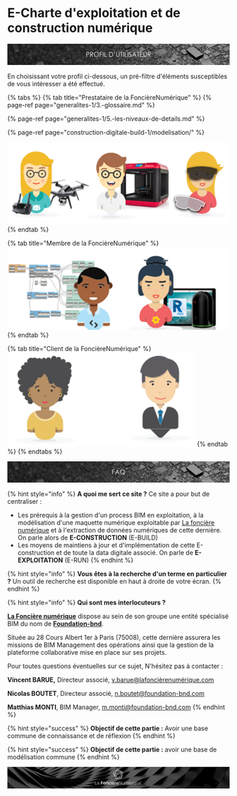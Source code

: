 # E-Charte d'exploitation et de construction numérique

![](.gitbook/assets/profil-utilisateur.png)

En choisissant votre profil ci-dessous, un pré-filtre d'éléments susceptibles de vous intéresser a été effectué.

{% tabs %}
{% tab title="Prestataire de la FoncièreNumérique" %}
{% page-ref page="generalites-1/3.-glossaire.md" %}

{% page-ref page="generalites-1/5.-les-niveaux-de-details.md" %}

{% page-ref page="construction-digitale-build-1/modelisation/" %}

![](.gitbook/assets/prestataire-fonciere.png)
{% endtab %}

{% tab title="Membre de la FoncièreNumérique" %}
![](.gitbook/assets/membre-fonciere.png)
{% endtab %}

{% tab title="Client de la FoncièreNumérique" %}
![](.gitbook/assets/client-fonciere.png)
{% endtab %}
{% endtabs %}

![](.gitbook/assets/faq.png)

{% hint style="info" %}
**A quoi me sert ce site ?** Ce site a pour but de centraliser :

* Les prérequis à la gestion d'un process BIM en exploitation, à la modélisation d'une maquette numérique exploitable par [La foncière numérique](http://www.lafoncierenumerique.com/) et à l'extraction de données numériques de cette dernière. On parle alors de **E-CONSTRUCTION** \(E-BUILD\)
* Les moyens de maintiens à jour et d'implémentation de cette E-construction et de toute la data digitale associé. On parle de **E-EXPLOITATION** \(E-RUN\)
{% endhint %}

{% hint style="info" %}
**Vous êtes à la recherche d'un terme en particulier ?** Un outil de recherche est disponible en haut à droite de votre écran.
{% endhint %}

{% hint style="info" %}
**Qui sont mes interlocuteurs ?**

[**La Foncière numérique**](http://www.lafoncierenumerique.com/) dispose au sein de son groupe une entité spécialisé BIM du nom de [**Foundation-bnd**](https://www.foundation-bnd.com/).

Située au 28 Cours Albert 1er à Paris \(75008\), cette dernière assurera les missions de BIM Management des opérations ainsi que la gestion de la plateforme collaborative mise en place sur ses projets. 

Pour toutes questions éventuelles sur ce sujet, N'hésitez pas à contacter :

**Vincent BARUE,** Directeur associé,  [v.barue@lafoncièrenumérique.com](mailto:v.barue@lafoncièrenumérique.com)

**Nicolas BOUTET**, Directeur associé, [n.boutet@foundation-bnd.com](mailto:n.boutet@foundation-bnd.com)                                                                                

**Matthias MONTI**, BIM Manager, [m.monti@foundation-bnd.com](mailto:m.monti@foundation-bnd.com)
{% endhint %}

{% hint style="success" %}
**Objectif de cette partie :** Avoir une base commune de connaissance et de réflexion
{% endhint %}

{% hint style="success" %}
**Objectif de cette partie :** avoir une base de modélisation commune 
{% endhint %}

![](.gitbook/assets/wallpaper_fnum_black.jpg)

